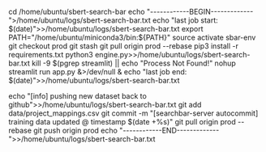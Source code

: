 cd /home/ubuntu/sbert-search-bar
echo "------------BEGIN-------------">/home/ubuntu/logs/sbert-search-bar.txt
echo "last job start: $(date)">>/home/ubuntu/logs/sbert-search-bar.txt
export PATH="/home/ubuntu/miniconda3/bin:${PATH}"
source activate sbar-env
git checkout prod
git stash
git pull origin prod --rebase
pip3 install -r requirements.txt
python3 engine.py>>/home/ubuntu/logs/sbert-search-bar.txt
kill -9 $(pgrep streamlit) || echo "Process Not Found!"
nohup streamlit run app.py &>/dev/null &
echo "last job end: $(date)">>/home/ubuntu/logs/sbert-search-bar.txt

echo "[info] pushing new dataset back to github">>/home/ubuntu/logs/sbert-search-bar.txt
git add data/project_mappings.csv
git commit -m "[searchbar-server autocommit] training data updated @ timestamp $(date +%s)"
git pull origin prod --rebase
git push origin prod
echo "------------END-------------">>/home/ubuntu/logs/sbert-search-bar.txt
